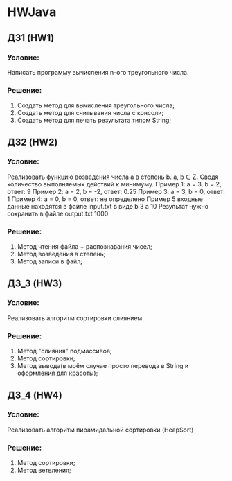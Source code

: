 # HWJava
## ДЗ1 (HW1)
### Условие:
Написать программу вычисления n-ого треугольного числа.
### Решение:
1. Создать метод для вычисления треугольного числа;
2. Создать метод для считывания числа с консоли;
3. Создать метод для печать результата типом String;

## ДЗ2 (HW2)
### Условие:
Реализовать функцию возведения числа а в степень b. a, b ∈ Z. Сводя количество выполняемых действий к минимуму. 
Пример 1: а = 3, b = 2, ответ: 9 
Пример 2: а = 2, b = -2, ответ: 0.25
Пример 3: а = 3, b = 0, ответ: 1
Пример 4: а = 0, b = 0, ответ: не определено
Пример 5
входные данные находятся в файле input.txt в виде
b 3
a 10
Результат нужно сохранить в файле output.txt
1000
### Решение:
1. Метод чтения файла + распознавания чисел;
2. Метод возведения в степень;
3. Метод записи в файл;


## ДЗ_3 (HW3)
### Условие:
Реализовать алгоритм сортировки слиянием
### Решение:
1. Метод "слияния" подмассивов;
2. Метод сортировки;
3. Метод вывода(в моём случае просто перевода в String и оформления для красоты);


## ДЗ_4 (HW4)
### Условие:
Реализовать алгоритм пирамидальной сортировки (HeapSort)
### Решение:
1. Метод сортировки;
2. Метод ветвления;